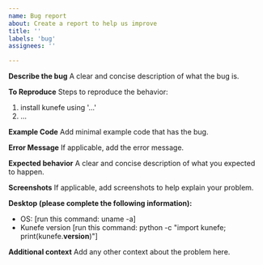 ```yaml
---
name: Bug report
about: Create a report to help us improve
title: ''
labels: 'bug'
assignees: ''

---
```


**Describe the bug**
A clear and concise description of what the bug is.

**To Reproduce**
Steps to reproduce the behavior:
1. install kunefe using '...'
2. ...

**Example Code**
Add minimal example code that has the bug.

**Error Message**
If applicable, add the error message.

**Expected behavior**
A clear and concise description of what you expected to happen.

**Screenshots**
If applicable, add screenshots to help explain your problem.

**Desktop (please complete the following information):**
- OS: [run this command: uname -a]
- Kunefe version  [run this command: python -c "import kunefe; print(kunefe.__version__)"]

**Additional context**
Add any other context about the problem here.
